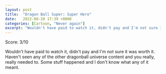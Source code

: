 ```yaml
---
layout: post
title:  "Dragon Ball Super: Super Hero"
date:   2022-08-28 17:39 +0000
categories: [Cartoon, "Never again"]
excerpt: "Wouldn't have paid to watch it, didn't pay and I'm not sure it was worth it. Haven't seen any of the other dragonball universe content and you really, really needed to. Some stuff happened and I don't know what any of it meant."
---
```

Score: 3/10 

Wouldn't have paid to watch it, didn't pay and I'm not sure it was worth it. Haven't seen any of the other dragonball universe content and you really, really needed to. Some stuff happened and I don't know what any of it meant.
